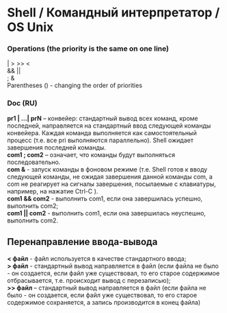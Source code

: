 # Shell / Командный интерпретатор / OS Unix

<h3>Operations (the priority is the same on one line)</h3>
<p>
|    >    >>    < </br>
&&    ||</br>
;    &</br>
Parentheses () - changing the order of priorities 
</p>

<h3> Doc (RU)</h3>
<p>
<strong>pr1 | …| prN</strong> – конвейер: стандартный вывод всех команд, кроме последней, направляется
на стандартный ввод следующей команды конвейера. Каждая команда выполняется как
самостоятельный процесс (т.е. все pri выполняются параллельно). Shell ожидает
завершения последней команды. </br>
<strong>com1 ; com2</strong> – означает, что команды будут выполняться последовательно.</br>
<strong>com &</strong> - запуск команды в фоновом режиме (т.е. Shell готов к вводу следующей команды,
не ожидая завершения данной команды com, а com не реагирует на сигналы завершения,
посылаемые с клавиатуры, например, на нажатие Ctrl-C ).</br>
<strong>com1 && com2</strong> - выполнить com1, если она завершилась успешно, выполнить com2; </br>
<strong>com1 || com2</strong> - выполнить com1, если она завершилась неуспешно, выполнить com2.</br>

<h2>Перенаправление ввода-вывода</h2>
<strong>< файл</strong> - файл используется в качестве стандартного ввода; </br>
<strong>> файл</strong> - стандартный вывод направляется в файл (если файла не было - он создается,
если файл уже существовал, то его старое содержимое отбрасывается, т.е. происходит
вывод с перезаписью);</br>
<strong>>> файл</strong> – стандартный вывод направляется в файл (если файла не было - он создается,
если файл уже существовал, то его старое содержимое сохраняется, а запись производится
в конец файла)</br>
</p>